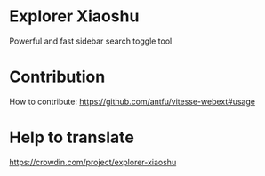 # Explorer Xiaoshu

Powerful and fast sidebar search toggle tool

# Contribution

How to contribute: <https://github.com/antfu/vitesse-webext#usage>

# Help to translate

<https://crowdin.com/project/explorer-xiaoshu>
